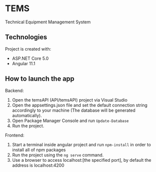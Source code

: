 # TEMS
Technical Equipment Management System

## Technologies
Project is created with:
* ASP.NET Core 5.0
* Angular 11.1

## How to launch the app

Backend:
1. Open the temsAPI (API/temsAPI) project via Visual Studio
2. Open the appsettings.json file and set the default connection string accordingly to your machine (The database will be generated automatically).
3. Open Package Manager Console and run ```Update-Database```
4. Run the project.

Frontend:
1. Start a terminal inside angular project and run ```npm-install``` in order to install all of npm packages
2. Run the project using the ```ng serve``` command.
3. Use a browser to access localhost:[the specified port], by default the address is localhost:4200 

